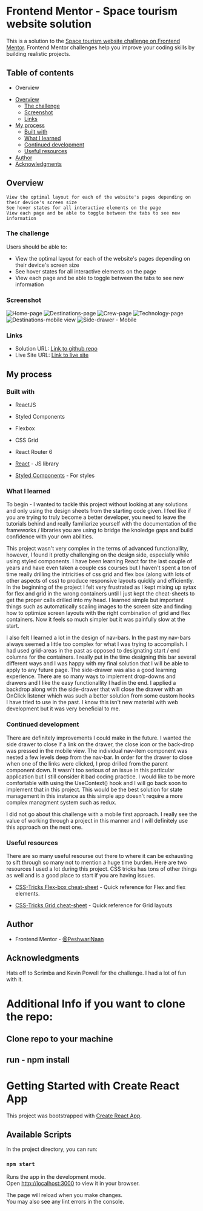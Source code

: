 # Frontend Mentor - Space tourism website solution

This is a solution to the [Space tourism website challenge on Frontend Mentor](https://www.frontendmentor.io/challenges/space-tourism-multipage-website-gRWj1URZ3). Frontend Mentor challenges help you improve your coding skills by building realistic projects. 

## Table of contents

* Overview

- [Overview](#overview)
  - [The challenge](#the-challenge)
  - [Screenshot](#screenshot)
  - [Links](#links)
- [My process](#my-process)
  - [Built with](#built-with)
  - [What I learned](#what-i-learned)
  - [Continued development](#continued-development)
  - [Useful resources](#useful-resources)
- [Author](#author)
- [Acknowledgments](#acknowledgments)



## Overview

    View the optimal layout for each of the website's pages depending on their device's screen size
    See hover states for all interactive elements on the page
    View each page and be able to toggle between the tabs to see new information


### The challenge

Users should be able to:

- View the optimal layout for each of the website's pages depending on their device's screen size
- See hover states for all interactive elements on the page
- View each page and be able to toggle between the tabs to see new information

### Screenshot

![Home-page](https://res.cloudinary.com/soyousay/image/upload/v1658650669/space_tours/screen-shots/st-homepage_iedjim.png)
![Destinations-page](https://res.cloudinary.com/soyousay/image/upload/v1658650664/space_tours/screen-shots/st-destinationspage_ht5uop.png)
![Crew-page](https://res.cloudinary.com/soyousay/image/upload/v1658650658/space_tours/screen-shots/st-crewpage_vpwg4y.png)
![Technology-page](https://res.cloudinary.com/soyousay/image/upload/v1658650674/space_tours/screen-shots/st-techpage_n6zadd.png)
![Destinations-mobile view](https://res.cloudinary.com/soyousay/image/upload/v1658655856/space_tours/screen-shots/st-destPage-mobile1_twmwdo.png)
![Side-drawer - Mobile](https://res.cloudinary.com/soyousay/image/upload/v1658655851/space_tours/screen-shots/st-drawer1_zxfhe4.png)



### Links

- Solution URL: [Link to github repo](https://github.com/PeshwariNaan/space-tours.git)
- Live Site URL: [Link to live site](https://peshwarinaan.github.io/space-tours/)

## My process

### Built with

- ReactJS
- Styled Components
- Flexbox
- CSS Grid
- React Router 6

- [React](https://reactjs.org/) - JS library
- [Styled Components](https://styled-components.com/) - For styles



### What I learned

  To begin - I wanted to tackle this project without looking at any solutions and only using the design sheets from the starting code given. I feel like if you are trying to truly become a better developer, you need to leave the tutorials behind and really familiarize yourself with the documentation of the frameworks / libraries you are using to bridge the knoledge gaps and build confidence with your own abilities.

  This project wasn't very complex in the terms of advanced functionallity, however, I found it pretty challenging on the design side, especially while using styled components. I have been learning React for the last couple of years and have even taken a couple css courses but I haven't spent a ton of time really drilling the intricities of css grid and flex box (along with lots of other aspects of css) to produce responsive layouts quickly and efficiently. In the beginning of the project I felt very frustrated as I kept mixing up sytax for flex and grid in the wrong containers until I just kept the cheat-sheets to get the proper calls drilled into my head. I learned simple but important things such as automatically scaling images to the screen size and finding how to optimize screen layouts with the right combination of grid and flex containers. Now it feels so much simpler but it was painfully slow at the start.

  I also felt I learned a lot in the design of nav-bars. In the past my nav-bars always seemed a little too complex for what I was trying to accomplish. I had used grid-areas in the past as opposed to designating start / end columns for the containers. I really put in the time designing this bar several different ways and I was happy with my final solution that I will be able to apply to any future page. The side-drawer was also a good learning experience. There are so many ways to implement drop-downs and drawers and I like the easy functionallity I had in the end. I applied a backdrop along with the side-drawer that will close the drawer with an OnClick listener which was such a better solution from some custom hooks I have tried to use in the past. I know this isn't new material with web development but it was very beneficial to me.


### Continued development

There are definitely improvements I could make in the future. I wanted the side drawer to close if a link on the drawer, the close icon or the back-drop was pressed in the mobile view. The individual nav-item component was nested a few levels deep from the nav-bar. In order for the drawer to close when one of the links were clicked, I prop drilled from the parent component down. It wasn't too serious of an issue in this particular application but I still consider it bad coding practice. I would like to be more comfortable with using the UseContext() hook and I will go back soon to implement that in this project. This would be the best solution for state management in this instance as this simple app doesn't require a more complex managment system such as redux.

I did not go about this challenge with a mobile first approach. I really see the value of working through a project in this manner and I will definitely use this approach on the next one.

### Useful resources

There are so many useful resourse out there to where it can be exhausting to sift through so many not to mention a huge time burden. Here are two resources I used a lot during this project. CSS tricks has tons of other things as well and is a good place to start if you are having issues.

- [CSS-Tricks Flex-box cheat-sheet](https://css-tricks.com/snippets/css/a-guide-to-flexbox/) - Quick reference for Flex and flex elements.

- [CSS-Tricks Grid cheat-sheet](https://css-tricks.com/snippets/css/complete-guide-grid/) - Quick reference for Grid layouts



## Author

- Frontend Mentor - [@PeshwariNaan](https://www.frontendmentor.io/profile/PeshwariNaan)


## Acknowledgments

Hats off to Scrimba and Kevin Powell for the challenge. I had a lot of fun with it.



# Additional Info if you want to clone the repo:

## Clone repo to your machine

## run - npm install

# Getting Started with Create React App

This project was bootstrapped with [Create React App](https://github.com/facebook/create-react-app).

## Available Scripts

In the project directory, you can run:

### `npm start`

Runs the app in the development mode.\
Open [http://localhost:3000](http://localhost:3000) to view it in your browser.

The page will reload when you make changes.\
You may also see any lint errors in the console.


